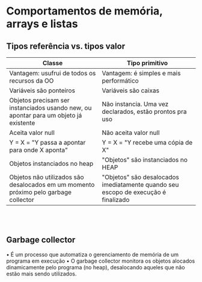 # Comportamentos de memória, arrays e listas

## Tipos referência vs. tipos valor

Classe | Tipo primitivo
---- | ----
Vantagem: usufrui de todos os recursos da OO | Vantagem: é simples e mais performático
Variáveis são ponteiros | Variáveis são caixas
Objetos precisam ser instanciados usando new, ou apontar para um objeto já existente | Não instancia. Uma vez declarados, estão prontos pra uso
Aceita valor null | Não aceita valor null
Y = X = "Y passa a apontar para onde X aponta" | Y = X = "Y recebe uma cópia de X"
Objetos instanciados no heap | "Objetos" são instanciados no HEAP
Objetos não utilizados são desalocados em um momento próximo pelo garbage collector | "Objetos" são desalocados imediatamente quando seu escopo de execução é finalizado 

<br/>
<br/>

## Garbage collector
• É um processo que automatiza o gerenciamento de memória de um programa em execução
• O garbage collector monitora os objetos alocados dinamicamente pelo programa (no heap), desalocando aqueles que não estão mais sendo utilizados.